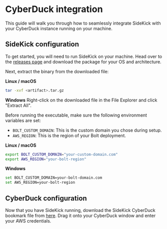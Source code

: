 # CyberDuck integration

This guide will walk you through how to seamlessly integrate SideKick with your CyberDuck instance running on your machine.

## SideKick configuration

To get started, you will need to run SideKick on your machine. Head over to the [releases page](https://github.com/project-n-oss/sidekick/releases) and download the package for your OS and architecture.

Next, extract the binary from the downloaded file:

**Linux / macOS**
```bash
tar -xvf <artifact>.tar.gz
```

**Windows**
Right-click on the downloaded file in the File Explorer and click "Extract All".

Before running the executable, make sure the following environment variables are set:

* `BOLT_CUSTOM_DOMAIN`: This is the custom domain you chose during setup.
* `AWS_REGION`: This is the region of your Bolt deployment.

**Linux / macOS**

```bash
export BOLT_CUSTOM_DOMAIN="your-custom-domain.com"
export AWS_REGION="your-bolt-region"
```

**Windows**
```bash
set BOLT_CUSTOM_DOMAIN=your-bolt-domain.com
set AWS_REGION=your-bolt-region
```

## CyberDuck configuration

Now that you have SideKick running, download the SideKick CyberDuck bookmark file from [here](./sidekick.duck). Drag it onto your CyberDuck window and enter your AWS credentials.
